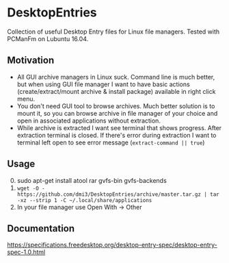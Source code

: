 # DesktopEntries

Collection of useful Desktop Entry files for Linux file managers. Tested with PCManFm on Lubuntu 16.04.

## Motivation

* All GUI archive managers in Linux suck. Command line is much better, but when using GUI file manager I want to have basic actions (create/extract/mount archive & install package) available in right click menu.
* You don't need GUI tool to browse archives. Much better solution is to mount it, so you can browse archive in file manager of your choice and open in associated applications without extraction.
* While archive is extracted I want see terminal that shows progress. After extraction terminal is closed. If there's error during extraction I want to terminal left open to see error message (`extract-command || true`)

## Usage

0. sudo apt-get install atool rar gvfs-bin gvfs-backends
1. `wget -O - https://github.com/dmi3/DesktopEntries/archive/master.tar.gz | tar -xz --strip 1 -C ~/.local/share/applications`
2. In your file manager use Open With → Other

## Documentation 

https://specifications.freedesktop.org/desktop-entry-spec/desktop-entry-spec-1.0.html
